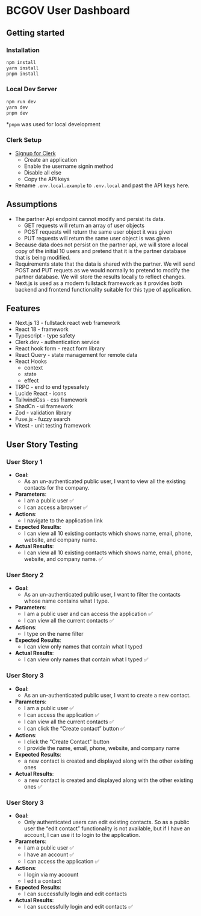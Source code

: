 # BCGOV User Dashboard

## Getting started

### Installation

```bash
npm install
yarn install
pnpm install
```

### Local Dev Server

```bash
npm run dev
yarn dev
pnpm dev
```

\*`pnpm` was used for local development

### Clerk Setup

- [Signup for Clerk](https://dashboard.clerk.com/sign-up)
  - Create an application
  - Enable the username signin method
  - Disable all else
  - Copy the API keys
- Rename `.env.local.example` to `.env.local` and past the API keys here.

## Assumptions

- The partner Api endpoint cannot modify and persist its data.
  - GET requests will return an array of user objects
  - POST requests will return the same user object it was given
  - PUT requests will return the same user object is was given
- Because data does not persist on the partner api, we will store a local copy of the initial 10 users and pretend that it is the partner database that is being modified.
- Requirements state that the data is shared with the partner. We will send POST and PUT requets as we would normally to pretend to modify the partner database. We will store the results locally to reflect changes.
- Next.js is used as a modern fullstack framework as it provides both backend and frontend functionality suitable for this type of application.

## Features

- Next.js 13 - fullstack react web framework
- React 18 - framework
- Typescript - type safety
- Clerk.dev - authentication service
- React hook form - react form library
- React Query - state management for remote data
- React Hooks
  - context
  - state
  - effect
- TRPC - end to end typesafety
- Lucide React - icons
- TailwindCss - css framework
- ShadCn - ui framework
- Zod - validation library
- Fuse.js - fuzzy search
- Vitest - unit testing framework

## User Story Testing

### User Story 1

- **Goal**:
  - As an un-authenticated public user, I want to view all the existing contacts for the company.
- **Parameters**:
  - I am a public user ✅
  - I can access a browser ✅
- **Actions**:
  - I navigate to the application link
- **Expected Results**:
  - I can view all 10 existing contacts which shows name, email, phone, website, and company name.
- **Actual Results**:
  - I can view all 10 existing contacts which shows name, email, phone, website, and company name. ✅

### User Story 2

- **Goal**:
  - As an un-authenticated public user, I want to filter the contacts whose name contains what I type.
- **Parameters**:
  - I am a public user and can access the application ✅
  - I can view all the current contacts ✅
- **Actions**:
  - I type on the name filter
- **Expected Results**:
  - I can view only names that contain what I typed
- **Actual Results**:
  - I can view only names that contain what I typed ✅

### User Story 3

- **Goal**:
  - As an un-authenticated public user, I want to create a new contact.
- **Parameters**:
  - I am a public user ✅
  - I can access the application ✅
  - I can view all the current contacts ✅
  - I can click the “Create contact” button ✅
- **Actions**:
  - I click the "Create Contact" button
  - I provide the name, email, phone, website, and company name
- **Expected Results**:
  - a new contact is created and displayed along with the other existing ones
- **Actual Results**:
  - a new contact is created and displayed along with the other existing ones ✅

### User Story 3

- **Goal**:
  - Only authenticated users can edit existing contacts. So as a public user the “edit contact” functionality is not available, but if I have an account, I can use it to login to the application.
- **Parameters**:
  - I am a public user ✅
  - I have an account ✅
  - I can access the application ✅
- **Actions**:
  - I login via my account
  - I edit a contact
- **Expected Results**:
  - I can successfully login and edit contacts
- **Actual Results**:
  - I can successfully login and edit contacts ✅

